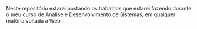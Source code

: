 Neste repositório estarei postando os trabalhos que estarei fazendo durante o meu curso de Análise e Desenvolvimento de Sistemas, em qualquer matéria voltada à Web